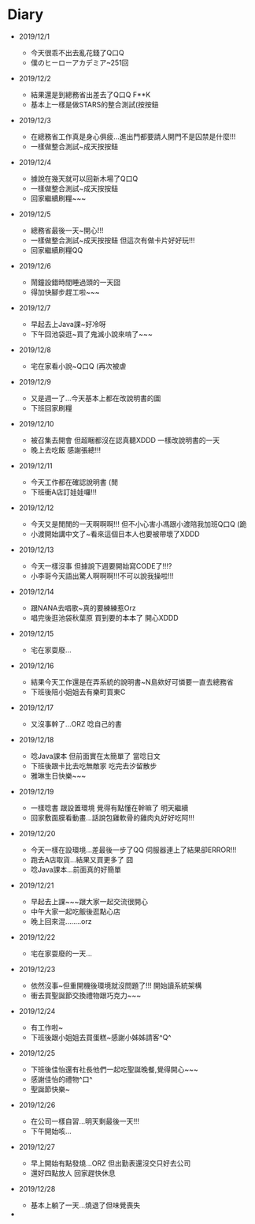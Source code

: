 # Diary

* 2019/12/1
  * 今天很乖不出去亂花錢了Q口Q
  * 僕のヒーローアカデミア~251回 

* 2019/12/2
  * 結果還是到總務省出差去了Q口Q F**K
  * 基本上一樣是做STARS的整合測試(按按鈕
  
* 2019/12/3
  * 在總務省工作真是身心俱疲...進出門都要請人開門不是囚禁是什麼!!!
  * 一樣做整合測試~成天按按鈕
  
* 2019/12/4
  * 據說在幾天就可以回新木場了Q口Q
  * 一樣做整合測試~成天按按鈕
  * 回家繼續刷糧~~~
  
* 2019/12/5
  * 總務省最後一天~開心!!!
  * 一樣做整合測試~成天按按鈕 但這次有做卡片好好玩!!!
  * 回家繼續刷糧QQ
  
* 2019/12/6
  * 鬧鐘設錯時間睡過頭的一天囧
  * 得加快腳步趕工啦~~~
  
* 2019/12/7
  * 早起去上Java課~好冷呀
  * 下午回池袋逛~買了鬼滅小說來啃了~~~
  
* 2019/12/8
  * 宅在家看小說~Q口Q (再次被虐
  
* 2019/12/9
  * 又是週一了...今天基本上都在改說明書的圖
  * 下班回家刷糧
  
* 2019/12/10
  * 被召集去開會 但超睏都沒在認真聽XDDD 一樣改說明書的一天
  * 晚上去吃飯 感謝張總!!!
  
* 2019/12/11
  * 今天工作都在確認說明書 (閒
  * 下班衝A店訂娃娃囉!!!
  
* 2019/12/12
  * 今天又是閒閒的一天啊啊啊!!! 但不小心害小馮跟小渡陪我加班Q口Q (跪
  * 小渡開始講中文了~看來這個日本人也要被帶壞了XDDD

* 2019/12/13
  * 今天一樣沒事 但據說下週要開始寫CODE了!!!?
  * 小李哥今天語出驚人啊啊啊!!!不可以說我操啦!!!
  
* 2019/12/14
  * 跟NANA去唱歌~真的要練練惹Orz
  * 唱完後逛池袋秋葉原 買到要的本本了 開心XDDD
  
* 2019/12/15
  * 宅在家耍廢...
  
* 2019/12/16
  * 結果今天工作還是在弄系統的說明書~N島欸好可憐要一直去總務省
  * 下班後陪小姐姐去有樂町買東C
  
* 2019/12/17
  * 又沒事幹了...ORZ 唸自己的書
  
* 2019/12/18
  * 唸Java課本 但前面實在太簡單了 當唸日文
  * 下班後跟卡比去吃無敵家 吃完去汐留散步
  * 雅琳生日快樂~~~
  
* 2019/12/19
  * 一樣唸書 跟設置環境 覺得有點懂在幹嘛了 明天繼續
  * 回家敷面膜看動畫...話說包雞軟骨的雞肉丸好好吃阿!!!
  
* 2019/12/20
  * 今天一樣在設環境...差最後一步了QQ 伺服器連上了結果卻ERROR!!!
  * 跑去A店取貨...結果又買更多了 囧
  * 唸Java課本...前面真的好簡單
  
* 2019/12/21
  * 早起去上課~~~跟大家一起交流很開心
  * 中午大家一起吃飯後逛點心店
  * 晚上回來混........orz
  
* 2019/12/22
  * 宅在家耍廢的一天...
  
* 2019/12/23
  * 依然沒事~但重開機後環境就沒問題了!!! 開始讀系統架構
  * 衝去買聖誕節交換禮物跟巧克力~~~
  
* 2019/12/24
  * 有工作啦~
  * 下班後跟小姐姐去買蛋糕~感謝小姊姊請客^Q^
  
* 2019/12/25
  * 下班後佳怡還有社長他們一起吃聖誕晚餐,覺得開心~~~
  * 感謝佳怡的禮物^口^
  * 聖誕節快樂~
  
* 2019/12/26
  * 在公司一樣自習...明天剩最後一天!!!
  * 下午開始咳...
  
* 2019/12/27
  * 早上開始有點發燒...ORZ 但出勤表還沒交只好去公司
  * 還好四點放人 回家趕快休息
  
* 2019/12/28
  * 基本上躺了一天...燒退了但味覺喪失
  
* 
  
  